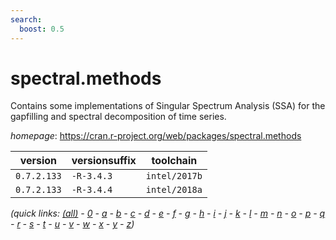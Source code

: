 ```yaml
---
search:
  boost: 0.5
---
```

# spectral.methods

Contains some implementations of Singular Spectrum Analysis (SSA) for the gapfilling and  spectral decomposition of time series.

*homepage*: <https://cran.r-project.org/web/packages/spectral.methods>

version | versionsuffix | toolchain
--------|---------------|----------
``0.7.2.133`` | ``-R-3.4.3`` | ``intel/2017b``
``0.7.2.133`` | ``-R-3.4.4`` | ``intel/2018a``


*(quick links: [(all)](../index.md) - [0](../0/index.md) - [a](../a/index.md) - [b](../b/index.md) - [c](../c/index.md) - [d](../d/index.md) - [e](../e/index.md) - [f](../f/index.md) - [g](../g/index.md) - [h](../h/index.md) - [i](../i/index.md) - [j](../j/index.md) - [k](../k/index.md) - [l](../l/index.md) - [m](../m/index.md) - [n](../n/index.md) - [o](../o/index.md) - [p](../p/index.md) - [q](../q/index.md) - [r](../r/index.md) - [s](../s/index.md) - [t](../t/index.md) - [u](../u/index.md) - [v](../v/index.md) - [w](../w/index.md) - [x](../x/index.md) - [y](../y/index.md) - [z](../z/index.md))*


